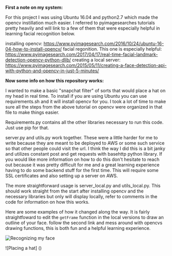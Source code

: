 **First a note on my system:**

For this project I was using Ubuntu 16.04 and python2.7 which made the opencv instillation much easier. I referred to pyimagesearches tutorials pretty heavily and will link to a few of them that were especially helpful in learning facial recognition below.

installing opencv: https://www.pyimagesearch.com/2016/10/24/ubuntu-16-04-how-to-install-opencv/
facial regonition. This one is especially helpful: https://www.pyimagesearch.com/2017/04/17/real-time-facial-landmark-detection-opencv-python-dlib/
creating a local server: https://www.pyimagesearch.com/2015/05/11/creating-a-face-detection-api-with-python-and-opencv-in-just-5-minutes/

**Now some info on how this repository works:**

I wanted to make a basic "snapchat filter" of sorts that would place a hat on my head in real time. To install if you are using Ubuntu you can use requirements.sh and it will install opencv for you. I took a lot of time to make sure all the steps from the above tutorial on opencv were organized in that file to make things easier. 

Requirements.py contains all the other libraries necessary to run this code. Just use pip for that.

server.py and utils.py work together. These were a little harder for me to write because they are meant to be deployed to AWS or some such service so that other people could visit the url. I think the way I did this is a bit janky and utilizes constant post and get requests with basehttp python library. If you would like more information on how to do this don't hesitate to reach out because it was pretty difficult for me and a great learning experience having to do some backend stuff for the first time. This will require some SSL certificates and also setting up a server on AWS.

The more straightforward usage is server_local.py and utils_local.py. This should work straight from the start after installing opencv and the necessary libraries but only will display locally, refer to comments in the code for information on how this works.

Here are some examples of how it changed along the way. It is fairly straightfoward to edit the  `getFrame` function in the local versions to draw an outline of your face. follow the second link and mess around with opencvs drawing functions, this is both fun and a helpful learning experience. 

![Recognizing my face](https://media.giphy.com/media/vFKqnCdLPNOKc/giphy.gif)

![Placing a hat] ()
